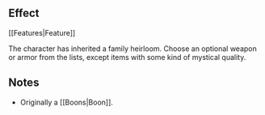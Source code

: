 ## Effect
[[Features|Feature]]

The character has inherited a family heirloom. Choose an optional weapon or armor from the lists, except items with some kind of mystical quality.
## Notes
* Originally a [[Boons|Boon]].